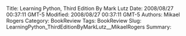 Title: Learning Python, Third Edition  By Mark Lutz
Date: 2008/08/27 00:37:11 GMT-5
Modified: 2008/08/27 00:37:11 GMT-5
Authors: Mikael Rogers
Category: BookReview
Tags: BookReview
Slug: LearningPython_ThirdEditionByMarkLutz__MikaelRogers
Summary: 


